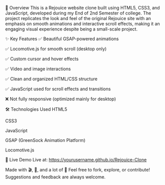 📌 Overview
This is a Rejouice website clone built using HTML5, CSS3, and JavaScript, developed during my End of 2nd Semester of college.
The project replicates the look and feel of the original Rejouice site with an emphasis on smooth animations and interactive scroll effects, making it an engaging visual experience despite being a small-scale project.

✨ Key Features
✅ Beautiful GSAP-powered animations

✅ Locomotive.js for smooth scroll (desktop only)

✅ Custom cursor and hover effects

✅ Video and image interactions

✅ Clean and organized HTML/CSS structure

✅ JavaScript used for scroll effects and transitions

❌ Not fully responsive (optimized mainly for desktop)

🛠 Technologies Used
HTML5

CSS3

JavaScript

GSAP (GreenSock Animation Platform)

Locomotive.js

🚀 Live Demo
Live at: https://yourusername.github.io/Rejouice-Clone

Made with 🎬, 🎨, and a lot of 🎯
Feel free to fork, explore, or contribute! Suggestions and feedback are always welcome.
